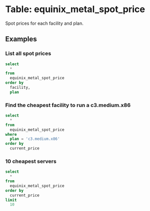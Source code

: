 # Table: equinix_metal_spot_price

Spot prices for each facility and plan.

## Examples

### List all spot prices

```sql
select
  *
from
  equinix_metal_spot_price
order by
  facility,
  plan
```

### Find the cheapest facility to run a c3.medium.x86

```sql
select
  *
from
  equinix_metal_spot_price
where
  plan = 'c3.medium.x86'
order by
  current_price
```

### 10 cheapest servers

```sql
select
  *
from
  equinix_metal_spot_price
order by
  current_price
limit
  10
```
